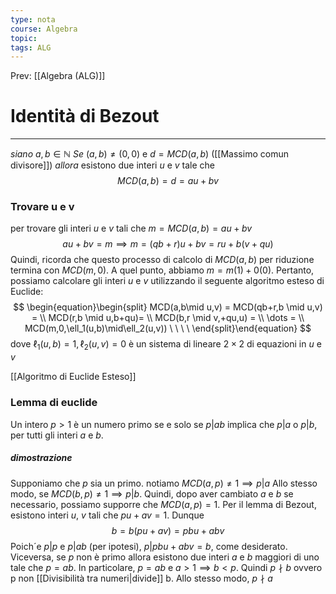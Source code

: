 ```yaml
---
type: nota
course: Algebra
topic: 
tags: ALG
---
```


Prev: [[Algebra (ALG)]]

# Identità di Bezout
---
_siano_ $a,b \in \mathbb{N}$
_Se_ $(a,b) \not= (0,0)$ e  $d = MCD(a,b)$  ([[Massimo comun divisore]])
_allora_ esistono due interi $u$ e $v$ tale che 
$$MCD(a,b)=d=au+bv$$
### Trovare u e v
per trovare gli interi $u$ e $v$ tali che $m = MCD(a,b) = au+bv$
$$au+bv= m \implies m= (qb+r)u + bv = ru + b(v+qu)$$
Quindi, ricorda che questo processo di calcolo di $MCD(a,b)$ per riduzione termina con $MCD(m,0)$. A quel punto, abbiamo $m = m(1) + 0(0)$. Pertanto, possiamo calcolare gli interi $u$ e $v$ utilizzando il seguente algoritmo esteso di Euclide:
$$
\begin{equation}\begin{split}
MCD(a,b\mid u,v) =
MCD(qb+r,b \mid u,v) =
\\ MCD(r,b \mid u,b+qu)=
\\ MCD(b,r \mid v,+qu,u) =
\\ \dots =
\\ MCD(m,0,\ell_1(u,b)\mid\ell_2(u,v))  \ \ \ \
\end{split}\end{equation}
$$
dove $\ell_1(u,b)=1, \ell_2(u,v)=0$ è un sistema di lineare $2 \times 2$ di equazioni in $u$ e $v$


[[Algoritmo di Euclide Esteso]]

### Lemma di euclide 
Un intero $p > 1$ è un numero primo se e solo se $p|ab$ implica che $p | a$ o $p | b$, per tutti gli interi $a$ e $b$.  
##### dimostrazione
Supponiamo che $p$ sia un primo. notiamo $MCD(a,p) \not= 1 \implies p|a$
Allo stesso modo, se $MCD(b,p) \not= 1 \implies p|b$. Quindi, dopo aver cambiato $a$ e $b$ se necessario, possiamo supporre che $MCD(a,p) = 1$. 
Per il lemma di Bezout, esistono interi $u$, $v$ tali che $pu +av = 1$. Dunque
$$ b =b(pu+av) = pbu+abv $$Poich´e $p | p$ e $p | ab$ (per ipotesi), $p | pbu + abv = b$, come desiderato.
Viceversa, se $p$ non è primo allora esistono due interi $a$ e $b$ maggiori di uno tale che $p =ab$. In particolare, $p = ab$ e $a > 1 \implies b < p$. Quindi $p \nmid b$ ovvero p non [[Divisibilità tra numeri|divide]] b. Allo stesso modo, $p \nmid a$

